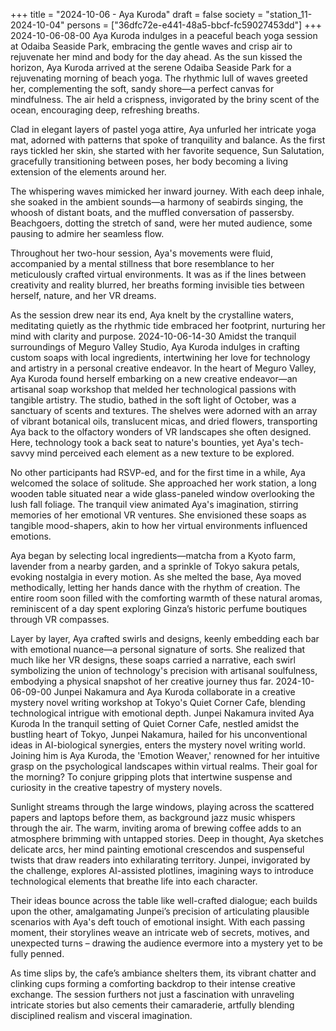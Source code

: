 +++
title = "2024-10-06 - Aya Kuroda"
draft = false
society = "station_11-2024-10-04"
persons = ["36dfc72e-e441-48a5-bbcf-fc59027453dd"]
+++
2024-10-06-08-00
Aya Kuroda indulges in a peaceful beach yoga session at Odaiba Seaside Park, embracing the gentle waves and crisp air to rejuvenate her mind and body for the day ahead.
As the sun kissed the horizon, Aya Kuroda arrived at the serene Odaiba Seaside Park for a rejuvenating morning of beach yoga. The rhythmic lull of waves greeted her, complementing the soft, sandy shore—a perfect canvas for mindfulness. The air held a crispness, invigorated by the briny scent of the ocean, encouraging deep, refreshing breaths.

Clad in elegant layers of pastel yoga attire, Aya unfurled her intricate yoga mat, adorned with patterns that spoke of tranquility and balance. As the first rays tickled her skin, she started with her favorite sequence, Sun Salutation, gracefully transitioning between poses, her body becoming a living extension of the elements around her.

The whispering waves mimicked her inward journey. With each deep inhale, she soaked in the ambient sounds—a harmony of seabirds singing, the whoosh of distant boats, and the muffled conversation of passersby. Beachgoers, dotting the stretch of sand, were her muted audience, some pausing to admire her seamless flow.

Throughout her two-hour session, Aya's movements were fluid, accompanied by a mental stillness that bore resemblance to her meticulously crafted virtual environments. It was as if the lines between creativity and reality blurred, her breaths forming invisible ties between herself, nature, and her VR dreams.

As the session drew near its end, Aya knelt by the crystalline waters, meditating quietly as the rhythmic tide embraced her footprint, nurturing her mind with clarity and purpose.
2024-10-06-14-30
Amidst the tranquil surroundings of Meguro Valley Studio, Aya Kuroda indulges in crafting custom soaps with local ingredients, intertwining her love for technology and artistry in a personal creative endeavor.
In the heart of Meguro Valley, Aya Kuroda found herself embarking on a new creative endeavor—an artisanal soap workshop that melded her technological passions with tangible artistry. The studio, bathed in the soft light of October, was a sanctuary of scents and textures. The shelves were adorned with an array of vibrant botanical oils, translucent micas, and dried flowers, transporting Aya back to the olfactory wonders of VR landscapes she often designed. Here, technology took a back seat to nature's bounties, yet Aya's tech-savvy mind perceived each element as a new texture to be explored.

No other participants had RSVP-ed, and for the first time in a while, Aya welcomed the solace of solitude. She approached her work station, a long wooden table situated near a wide glass-paneled window overlooking the lush fall foliage. The tranquil view animated Aya's imagination, stirring memories of her emotional VR ventures. She envisioned these soaps as tangible mood-shapers, akin to how her virtual environments influenced emotions.

Aya began by selecting local ingredients—matcha from a Kyoto farm, lavender from a nearby garden, and a sprinkle of Tokyo sakura petals, evoking nostalgia in every motion. As she melted the base, Aya moved methodically, letting her hands dance with the rhythm of creation. The entire room soon filled with the comforting warmth of these natural aromas, reminiscent of a day spent exploring Ginza’s historic perfume boutiques through VR compasses.

Layer by layer, Aya crafted swirls and designs, keenly embedding each bar with emotional nuance—a personal signature of sorts. She realized that much like her VR designs, these soaps carried a narrative, each swirl symbolizing the union of technology's precision with artisanal soulfulness, embodying a physical snapshot of her creative journey thus far.
2024-10-06-09-00
Junpei Nakamura and Aya Kuroda collaborate in a creative mystery novel writing workshop at Tokyo's Quiet Corner Cafe, blending technological intrigue with emotional depth.
Junpei Nakamura invited Aya Kuroda
In the tranquil setting of Quiet Corner Cafe, nestled amidst the bustling heart of Tokyo, Junpei Nakamura, hailed for his unconventional ideas in AI-biological synergies, enters the mystery novel writing world. Joining him is Aya Kuroda, the 'Emotion Weaver,' renowned for her intuitive grasp on the psychological landscapes within virtual realms. Their goal for the morning? To conjure gripping plots that intertwine suspense and curiosity in the creative tapestry of mystery novels. 

Sunlight streams through the large windows, playing across the scattered papers and laptops before them, as background jazz music whispers through the air. The warm, inviting aroma of brewing coffee adds to an atmosphere brimming with untapped stories. Deep in thought, Aya sketches delicate arcs, her mind painting emotional crescendos and suspenseful twists that draw readers into exhilarating territory. Junpei, invigorated by the challenge, explores AI-assisted plotlines, imagining ways to introduce technological elements that breathe life into each character.

Their ideas bounce across the table like well-crafted dialogue; each builds upon the other, amalgamating Junpei’s precision of articulating plausible scenarios with Aya's deft touch of emotional insight. With each passing moment, their storylines weave an intricate web of secrets, motives, and unexpected turns – drawing the audience evermore into a mystery yet to be fully penned.

As time slips by, the cafe’s ambiance shelters them, its vibrant chatter and clinking cups forming a comforting backdrop to their intense creative exchange. The session furthers not just a fascination with unraveling intricate stories but also cements their camaraderie, artfully blending disciplined realism and visceral imagination.
